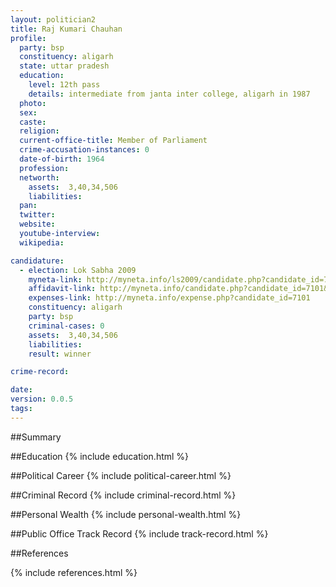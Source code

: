 ```yaml
---
layout: politician2
title: Raj Kumari Chauhan
profile: 
  party: bsp
  constituency: aligarh
  state: uttar pradesh
  education: 
    level: 12th pass
    details: intermediate from janta inter college, aligarh in 1987
  photo: 
  sex: 
  caste: 
  religion: 
  current-office-title: Member of Parliament
  crime-accusation-instances: 0
  date-of-birth: 1964
  profession: 
  networth: 
    assets:  3,40,34,506
    liabilities: 
  pan: 
  twitter: 
  website: 
  youtube-interview: 
  wikipedia: 

candidature: 
  - election: Lok Sabha 2009
    myneta-link: http://myneta.info/ls2009/candidate.php?candidate_id=7101
    affidavit-link: http://myneta.info/candidate.php?candidate_id=7101&scan=original
    expenses-link: http://myneta.info/expense.php?candidate_id=7101
    constituency: aligarh 
    party: bsp
    criminal-cases: 0
    assets:  3,40,34,506
    liabilities: 
    result: winner 

crime-record: 

date: 
version: 0.0.5
tags: 
---
```

##Summary


##Education
{% include education.html %}


##Political Career
{% include political-career.html %}


##Criminal Record
{% include criminal-record.html %}


##Personal Wealth
{% include personal-wealth.html %}


##Public Office Track Record
{% include track-record.html %}


##References


{% include references.html %}